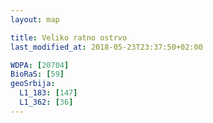 ```yaml
---
layout: map

title: Veliko ratno ostrvo
last_modified_at: 2018-05-23T23:37:50+02:00

WDPA: [20704]
BioRaS: [59]
geoSrbija:
  L1_183: [147]
  L1_362: [36]
---
```

